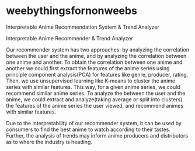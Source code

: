 # weebythingsfornonweebs
Interpretable Anime Recommendation System &amp; Trend Analyzer

Interpretable Anime Recommender & Trend Analyzer

Our recommender system has two approaches: by analyzing the correlation between the user and the anime, and by analyzing the correlation between one anime and another.
To obtain the correlation between one anime and another we could first extract the features of the anime series using principle component analysis(PCA) for features like genre, producer, rating. Then, we use unsupervised learning like K-means to cluster the anime series with similar features. This way, for a given anime series, we could recommend similar anime series.
To analyze the between the user and the anime, we could extract and analyze(taking average or split into clusters) the features of the anime series the user viewed, and recommend animes with similar features.

Due to the interpretability of our recommender system, it can be used by consumers to find the best anime to watch according to their tastes. Further, the analysis of trends may inform anime producers and distributors as to where the industry is heading.

